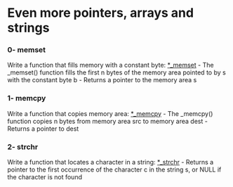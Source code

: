 # Even more pointers, arrays and strings

### 0- memset
Write a function that fills memory with a constant byte: [*_memset](0x07-pointers_arrays_strings/0-memset.c)
	- The _memset() function fills the first n bytes of the memory area pointed to by s with the constant byte b
	- Returns a pointer to the memory area s

### 1- memcpy
Write a function that copies memory area: [*_memcpy](0x07-pointers_arrays_strings/1-memcpy.c)
	- The _memcpy() function copies n bytes from memory area src to memory area dest
	- Returns a pointer to dest

### 2- strchr
Write a function that locates a character in a string: [*_strchr](0x07-pointers_arrays_strings/2-strchr.c)
	- Returns a pointer to the first occurrence of the character c in the string s, or NULL if the character is not found